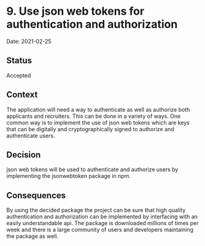 # 9. Use json web tokens for authentication and authorization

Date: 2021-02-25

## Status

Accepted

## Context

The application will need a way to authenticate as well as authorize both applicants and recruiters. This can be done in a variety of ways. One common way is to implement the use of json web tokens which are keys that can be digitally and cryptographically signed to authorize and authenticate users.

## Decision

json web tokens will be used to authenticate and authorize users by implementing the jsonwebtoken package in npm.

## Consequences

By using the decided package the project can be sure that high quality authentication and authorization can be implemented by interfacing with an easily understandable api. The package is downloaded millions of times per week and there is a large community of users and developers maintaining the package as well.